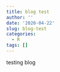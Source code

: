 ```yaml
---
title: blog test
author: ''
date: '2020-04-22'
slug: blog-test
categories:
  - R
tags: []
---
```

testing blog